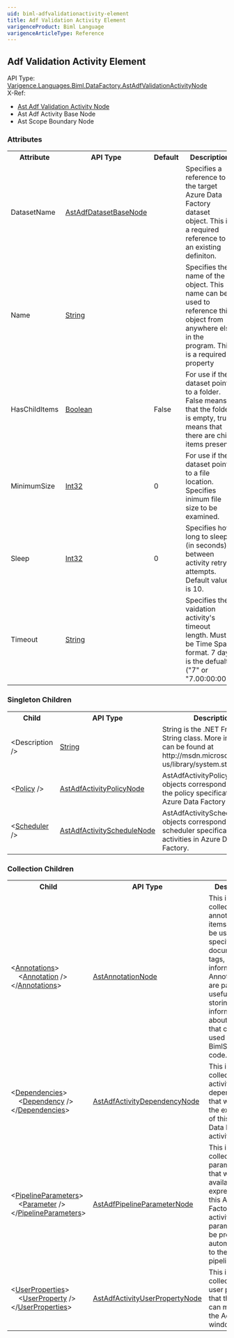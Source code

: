 ```yaml
---
uid: biml-adfvalidationactivity-element
title: Adf Validation Activity Element
varigenceProduct: Biml Language
varigenceArticleType: Reference
---
```

## Adf Validation Activity Element<div class="AssemblyInfoGroup"><div class="CrossReferenceGroup"><div class="CrossReferenceHeader">API Type:</div><div class="CrossReferenceValue"><a href="../api-reference/Varigence.Languages.Biml.DataFactory.AstAdfValidationActivityNode.html">Varigence.Languages.Biml.DataFactory.AstAdfValidationActivityNode</a></div></div><div class="CrossReferenceGroup"><div class="CrossReferenceHeader">X-Ref:</div><ul class="xrefRow"><li><a class='xref' href ="Varigence.Languages.Biml.DataFactory.AstAdfValidationActivityNode.html">Ast Adf Validation Activity Node</a></li><li><span>Ast Adf Activity Base Node</span></li><li><span>Ast Scope Boundary Node</span></li></ul></div></div><div class="AttributeGroup"><h3>Attributes</h3><table id="AttributeList" class="AttributeList"><tbody><tr><th class="AttributeNameColumnHeader">Attribute</th><th class="AttributeTypeColumnHeader">API Type</th><th class="AttributeDefaultColumnHeader">Default</th><th class="AttributeSummaryColumnHeader">Description</th></tr><tr class="ad0"><td class="AttributeName">DatasetName</td><td class="AttributeType"><a href="../api-reference/Varigence.Languages.Biml.DataFactory.AstAdfDatasetBaseNode.html">AstAdfDatasetBaseNode</a></td><td class="AttributeDefault">&nbsp;</td><td class="AttributeSummary"><div class ="SummaryItem">Specifies a reference to the target Azure Data Factory dataset object. This is a required reference to an existing definiton.</div></td></tr><tr class="ad1"><td class="AttributeName">Name</td><td class="AttributeType"><a href="https://msdn.microsoft.com/en-us/library/System.String.aspx">String</a></td><td class="AttributeDefault">&nbsp;</td><td class="AttributeSummary"><div class ="SummaryItem">Specifies the name of the object.  This name can be used to reference this object from anywhere else in the program. This is a required property</div></td></tr><tr class="ad0"><td class="AttributeName">HasChildItems</td><td class="AttributeType"><a href="https://msdn.microsoft.com/en-us/library/System.Boolean.aspx">Boolean</a></td><td class="AttributeDefault">False</td><td class="AttributeSummary"><div class ="SummaryItem">For use if the dataset points to a folder. False means that the folder is empty, true means that there are child items present. </div></td></tr><tr class="ad1"><td class="AttributeName">MinimumSize</td><td class="AttributeType"><a href="https://msdn.microsoft.com/en-us/library/System.Int32.aspx">Int32</a></td><td class="AttributeDefault">0</td><td class="AttributeSummary"><div class ="SummaryItem">For use if the dataset points to a file location. Specifies inimum file size to be examined. </div></td></tr><tr class="ad0"><td class="AttributeName">Sleep</td><td class="AttributeType"><a href="https://msdn.microsoft.com/en-us/library/System.Int32.aspx">Int32</a></td><td class="AttributeDefault">0</td><td class="AttributeSummary"><div class ="SummaryItem">Specifies how long to sleep (in seconds) between activity retry attempts. Default value is 10. </div></td></tr><tr class="ad1"><td class="AttributeName">Timeout</td><td class="AttributeType"><a href="https://msdn.microsoft.com/en-us/library/System.String.aspx">String</a></td><td class="AttributeDefault">&nbsp;</td><td class="AttributeSummary"><div class ="SummaryItem">Specifies the vaidation activity's timeout length. Must be Time Span format. 7 days is the defualt ("7" or "7.00:00:00"). </div></td></tr></tbody></table></div><div class="ChildGroup">### Singleton Children<table id="ChildList" class="ChildList"><tbody><tr><th class="ChildNameColumnHeader">Child</th><th class="ChildTypeColumnHeader">API Type</th><th class="ChildSummaryColumnHeader">Description</th></tr><tr class="cd0"><td class="ChildName"><span>&lt;</span>Description<span> /&gt;</span></td><td class="ChildType"><a href="https://msdn.microsoft.com/en-us/library/System.String.aspx">String</a></td><td class="ChildSummary">String is the .NET Framework String class.  More information can be found at http://msdn.microsoft.com/en-us/library/system.string.aspx. </td></tr><tr class="cd1"><td class="ChildName"><span class="punc">&lt;</span><a href=Varigence.Languages.Biml.DataFactory.AstAdfActivityPolicyNode.html">Policy</a><span class="punc"> /&gt;</span></td><td class="ChildType"><a href="../api-reference/Varigence.Languages.Biml.DataFactory.AstAdfActivityPolicyNode.html">AstAdfActivityPolicyNode</a></td><td class="ChildSummary">AstAdfActivityPolicyNode objects correspond directly to the policy specifications for Azure Data Factory activities. </td></tr><tr class="cd0"><td class="ChildName"><span class="punc">&lt;</span><a href=Varigence.Languages.Biml.DataFactory.AstAdfActivityScheduleNode.html">Scheduler</a><span class="punc"> /&gt;</span></td><td class="ChildType"><a href="../api-reference/Varigence.Languages.Biml.DataFactory.AstAdfActivityScheduleNode.html">AstAdfActivityScheduleNode</a></td><td class="ChildSummary">AstAdfActivityScheduleNode objects correspond directly to scheduler specifications for activities in Azure Data Factory. </td></tr></tbody></table></div><div class="ChildGroup">### Collection Children<table id="ChildList" class="ChildList"><tbody><tr><th class="ChildNameColumnHeader">Child</th><th class="ChildTypeColumnHeader">API Type</th><th class="ChildSummaryColumnHeader">Description</th></tr><tr class="cd0"><td class="ChildName"><span class="punc">&lt;</span><a href=Varigence.Languages.Biml.AstNode_Annotations.html">Annotations</a><span class="punc">&gt;</span><br />&nbsp;&nbsp;&nbsp;&nbsp;<span class="punc">&lt;</span><a href=Varigence.Languages.Biml.AstAnnotationNode.html">Annotation</a> <span class="punc">/&gt;</span><br /><span class="punc">&lt;/</span><a href=Varigence.Languages.Biml.AstNode_Annotations.html">Annotations</a><span class="punc">&gt;</span></td><td class="ChildType"><a href="../api-reference/Varigence.Languages.Biml.AstAnnotationNode.html">AstAnnotationNode</a></td><td class="ChildSummary"><div class ="SummaryItem">This is a collection of annotation items that can be used to specify documentation, tags, or other information.  Annotations are particularly useful for storing information about nodes that can be used by BimlScript code. </div></td></tr><tr class="cd1"><td class="ChildName"><span class="punc">&lt;</span><a href=Varigence.Languages.Biml.DataFactory.AstAdfActivityBaseNode_Dependencies.html">Dependencies</a><span class="punc">&gt;</span><br />&nbsp;&nbsp;&nbsp;&nbsp;<span class="punc">&lt;</span><a href=Varigence.Languages.Biml.DataFactory.AstAdfActivityDependencyNode.html">Dependency</a> <span class="punc">/&gt;</span><br /><span class="punc">&lt;/</span><a href=Varigence.Languages.Biml.DataFactory.AstAdfActivityBaseNode_Dependencies.html">Dependencies</a><span class="punc">&gt;</span></td><td class="ChildType"><a href="../api-reference/Varigence.Languages.Biml.DataFactory.AstAdfActivityDependencyNode.html">AstAdfActivityDependencyNode</a></td><td class="ChildSummary"><div class ="SummaryItem">This is the collection of activity dependencies that will control the execution of this Azure Data Factory activity. </div></td></tr><tr class="cd0"><td class="ChildName"><span class="punc">&lt;</span><a href=Varigence.Languages.Biml.DataFactory.AstAdfActivityBaseNode_PipelineParameters.html">PipelineParameters</a><span class="punc">&gt;</span><br />&nbsp;&nbsp;&nbsp;&nbsp;<span class="punc">&lt;</span><a href=Varigence.Languages.Biml.DataFactory.AstAdfPipelineParameterNode.html">Parameter</a> <span class="punc">/&gt;</span><br /><span class="punc">&lt;/</span><a href=Varigence.Languages.Biml.DataFactory.AstAdfActivityBaseNode_PipelineParameters.html">PipelineParameters</a><span class="punc">&gt;</span></td><td class="ChildType"><a href="../api-reference/Varigence.Languages.Biml.DataFactory.AstAdfPipelineParameterNode.html">AstAdfPipelineParameterNode</a></td><td class="ChildSummary"><div class ="SummaryItem">This is the collection of parameters that will be available to expressions in this Azure Data Factory activity. These parameters will be promoted automatically to the parent pipeline. </div></td></tr><tr class="cd1"><td class="ChildName"><span class="punc">&lt;</span><a href=Varigence.Languages.Biml.DataFactory.AstAdfActivityBaseNode_UserProperties.html">UserProperties</a><span class="punc">&gt;</span><br />&nbsp;&nbsp;&nbsp;&nbsp;<span class="punc">&lt;</span><a href=Varigence.Languages.Biml.DataFactory.AstAdfActivityUserPropertyNode.html">UserProperty</a> <span class="punc">/&gt;</span><br /><span class="punc">&lt;/</span><a href=Varigence.Languages.Biml.DataFactory.AstAdfActivityBaseNode_UserProperties.html">UserProperties</a><span class="punc">&gt;</span></td><td class="ChildType"><a href="../api-reference/Varigence.Languages.Biml.DataFactory.AstAdfActivityUserPropertyNode.html">AstAdfActivityUserPropertyNode</a></td><td class="ChildSummary"><div class ="SummaryItem">This is the collection of user properties that the user can monitor in the Adf monitor window. </div></td></tr></tbody></table></div>